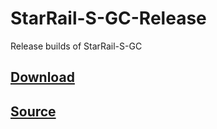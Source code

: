 # StarRail-S-GC-Release
Release builds of StarRail-S-GC
## [Download](https://nightly.link/Strigger7/StarRail-S-GC-Release/workflows/main/main/StarRail-GC-Release.zip)
## [Source](https://github.com/Z4ee/StarRail-S-GC)
